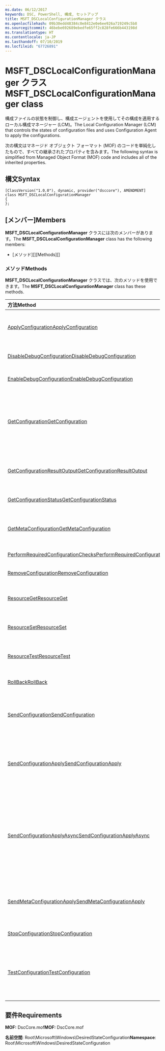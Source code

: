 ```yaml
---
ms.date: 06/12/2017
keywords: DSC, PowerShell, 構成, セットアップ
title: MSFT_DSCLocalConfigurationManager クラス
ms.openlocfilehash: 09b30edd48384c0e8412e0e6ee926a719249c5b8
ms.sourcegitcommit: 46bebe692689ebedfe65ff2c828fe666b443198d
ms.translationtype: HT
ms.contentlocale: ja-JP
ms.lasthandoff: 07/10/2019
ms.locfileid: "67726891"
---
```

# <a name="msftdsclocalconfigurationmanager-class"></a><span data-ttu-id="60e6d-103">MSFT_DSCLocalConfigurationManager クラス</span><span class="sxs-lookup"><span data-stu-id="60e6d-103">MSFT_DSCLocalConfigurationManager class</span></span>

<span data-ttu-id="60e6d-104">構成ファイルの状態を制御し、構成エージェントを使用してその構成を適用するローカル構成マネージャー (LCM)。</span><span class="sxs-lookup"><span data-stu-id="60e6d-104">The Local Configuration Manager (LCM) that controls the states of configuration files and uses Configuration Agent to apply the configurations.</span></span>

<span data-ttu-id="60e6d-105">次の構文はマネージド オブジェクト フォーマット (MOF) のコードを単純化したもので、すべての継承されたプロパティを含みます。</span><span class="sxs-lookup"><span data-stu-id="60e6d-105">The following syntax is simplified from Managed Object Format (MOF) code and includes all of the inherited properties.</span></span>

## <a name="syntax"></a><span data-ttu-id="60e6d-106">構文</span><span class="sxs-lookup"><span data-stu-id="60e6d-106">Syntax</span></span>

```
[ClassVersion("1.0.0"), dynamic, provider("dsccore"), AMENDMENT]
class MSFT_DSCLocalConfigurationManager
{
};
```

## <a name="members"></a><span data-ttu-id="60e6d-107">[メンバー]</span><span class="sxs-lookup"><span data-stu-id="60e6d-107">Members</span></span>

<span data-ttu-id="60e6d-108">**MSFT_DSCLocalConfigurationManager** クラスには次のメンバーがあります。</span><span class="sxs-lookup"><span data-stu-id="60e6d-108">The **MSFT_DSCLocalConfigurationManager** class has the following members:</span></span>

- <span data-ttu-id="60e6d-109">[メソッド][]</span><span class="sxs-lookup"><span data-stu-id="60e6d-109">[Methods][]</span></span>

### <a name="methods"></a><span data-ttu-id="60e6d-110">メソッド</span><span class="sxs-lookup"><span data-stu-id="60e6d-110">Methods</span></span>

<span data-ttu-id="60e6d-111">**MSFT_DSCLocalConfigurationManager** クラスでは、次のメソッドを使用できます。</span><span class="sxs-lookup"><span data-stu-id="60e6d-111">The **MSFT_DSCLocalConfigurationManager** class has these methods.</span></span>

|<span data-ttu-id="60e6d-112">方法</span><span class="sxs-lookup"><span data-stu-id="60e6d-112">Method</span></span> |<span data-ttu-id="60e6d-113">説明</span><span class="sxs-lookup"><span data-stu-id="60e6d-113">Description</span></span> |
|:--- |:---|
| [<span data-ttu-id="60e6d-114">ApplyConfiguration</span><span class="sxs-lookup"><span data-stu-id="60e6d-114">ApplyConfiguration</span></span>](msft-dsclocalconfigurationmanager-applyconfiguration.md)| <span data-ttu-id="60e6d-115">構成エージェントを使用して、保留中の構成を適用します。</span><span class="sxs-lookup"><span data-stu-id="60e6d-115">Uses the Configuration Agent to apply the configuration that is pending.</span></span>|
| [<span data-ttu-id="60e6d-116">DisableDebugConfiguration</span><span class="sxs-lookup"><span data-stu-id="60e6d-116">DisableDebugConfiguration</span></span>](msft-dsclocalconfigurationmanager-disabledebugconfiguration.md)| <span data-ttu-id="60e6d-117">DSC リソースのデバッグを無効にします。</span><span class="sxs-lookup"><span data-stu-id="60e6d-117">Disables DSC resource debugging.</span></span>|
| [<span data-ttu-id="60e6d-118">EnableDebugConfiguration</span><span class="sxs-lookup"><span data-stu-id="60e6d-118">EnableDebugConfiguration</span></span>](msft-dsclocalconfigurationmanager-enabledebugconfiguration.md)| <span data-ttu-id="60e6d-119">DSC リソースのデバッグを有効にします。</span><span class="sxs-lookup"><span data-stu-id="60e6d-119">Enables DSC resource debugging.</span></span>|
| [<span data-ttu-id="60e6d-120">GetConfiguration</span><span class="sxs-lookup"><span data-stu-id="60e6d-120">GetConfiguration</span></span>](msft-dsclocalconfigurationmanager-getconfiguration.md)| <span data-ttu-id="60e6d-121">構成ドキュメントを管理ノードに送信し、構成エージェントの **Get** メソッドを使用して構成を適用します。</span><span class="sxs-lookup"><span data-stu-id="60e6d-121">Sends the configuration document to the managed node and uses the **Get** method of the Configuration Agent to apply the configuration.</span></span>|
| [<span data-ttu-id="60e6d-122">GetConfigurationResultOutput</span><span class="sxs-lookup"><span data-stu-id="60e6d-122">GetConfigurationResultOutput</span></span>](msft-dsclocalconfigurationmanager-getconfigurationresultoutput.md)| <span data-ttu-id="60e6d-123">特定のジョブに関連する構成エージェントの出力を取得します。</span><span class="sxs-lookup"><span data-stu-id="60e6d-123">Gets the Configuration Agent output relating to a specific job.</span></span>|
| [<span data-ttu-id="60e6d-124">GetConfigurationStatus</span><span class="sxs-lookup"><span data-stu-id="60e6d-124">GetConfigurationStatus</span></span>](msft-dsclocalconfigurationmanager-getconfigurationstatus.md)| <span data-ttu-id="60e6d-125">構成状態の履歴を取得します。</span><span class="sxs-lookup"><span data-stu-id="60e6d-125">Get the configuration status history.</span></span>|
| [<span data-ttu-id="60e6d-126">GetMetaConfiguration</span><span class="sxs-lookup"><span data-stu-id="60e6d-126">GetMetaConfiguration</span></span>](msft-dsclocalconfigurationmanager-getmetaconfiguration.md)| <span data-ttu-id="60e6d-127">構成エージェントを制御するために使用する LCM 設定を取得します。</span><span class="sxs-lookup"><span data-stu-id="60e6d-127">Gets the LCM settings that are used to control Configuration Agent.</span></span>|
| [<span data-ttu-id="60e6d-128">PerformRequiredConfigurationChecks</span><span class="sxs-lookup"><span data-stu-id="60e6d-128">PerformRequiredConfigurationChecks</span></span>](msft-dsclocalconfigurationmanager-performrequiredconfigurationchecks.md)| <span data-ttu-id="60e6d-129">整合性チェックを開始します。</span><span class="sxs-lookup"><span data-stu-id="60e6d-129">Starts the consistency check.</span></span>|
| [<span data-ttu-id="60e6d-130">RemoveConfiguration</span><span class="sxs-lookup"><span data-stu-id="60e6d-130">RemoveConfiguration</span></span>](msft-dsclocalconfigurationmanager-removeconfiguration.md)| <span data-ttu-id="60e6d-131">構成ファイルを削除します。</span><span class="sxs-lookup"><span data-stu-id="60e6d-131">Removes the configuration files.</span></span>|
| [<span data-ttu-id="60e6d-132">ResourceGet</span><span class="sxs-lookup"><span data-stu-id="60e6d-132">ResourceGet</span></span>](msft-dsclocalconfigurationmanager-resourceget.md)| <span data-ttu-id="60e6d-133">DSC リソースの **Get** メソッドを直接呼び出します。</span><span class="sxs-lookup"><span data-stu-id="60e6d-133">Directly calls the **Get** method of a DSC resource.</span></span>|
| [<span data-ttu-id="60e6d-134">ResourceSet</span><span class="sxs-lookup"><span data-stu-id="60e6d-134">ResourceSet</span></span>](msft-dsclocalconfigurationmanager-resourceset.md)| <span data-ttu-id="60e6d-135">DSC リソースの **Set** メソッドを直接呼び出します。</span><span class="sxs-lookup"><span data-stu-id="60e6d-135">Directly calls the **Set** method of a DSC resource.</span></span>|
| [<span data-ttu-id="60e6d-136">ResourceTest</span><span class="sxs-lookup"><span data-stu-id="60e6d-136">ResourceTest</span></span>](msft-dsclocalconfigurationmanager-resourcetest.md)| <span data-ttu-id="60e6d-137">DSC リソースの **Test** メソッドを直接呼び出します。</span><span class="sxs-lookup"><span data-stu-id="60e6d-137">Directly calls the **Test** method of a DSC resource.</span></span>|
| [<span data-ttu-id="60e6d-138">RollBack</span><span class="sxs-lookup"><span data-stu-id="60e6d-138">RollBack</span></span>](msft-dsclocalconfigurationmanager-rollback.md)| <span data-ttu-id="60e6d-139">以前の構成にロールバックします。</span><span class="sxs-lookup"><span data-stu-id="60e6d-139">Rolls back to a previous configuration.</span></span>|
| [<span data-ttu-id="60e6d-140">SendConfiguration</span><span class="sxs-lookup"><span data-stu-id="60e6d-140">SendConfiguration</span></span>](msft-dsclocalconfigurationmanager-sendconfiguration.md)| <span data-ttu-id="60e6d-141">構成ドキュメントを管理ノードに送信し、保留中の変更として保存します。</span><span class="sxs-lookup"><span data-stu-id="60e6d-141">Sends the configuration document to the managed node and saves it as a pending change.</span></span>|
| [<span data-ttu-id="60e6d-142">SendConfigurationApply</span><span class="sxs-lookup"><span data-stu-id="60e6d-142">SendConfigurationApply</span></span>](msft-dsclocalconfigurationmanager-sendconfigurationapply.md)| <span data-ttu-id="60e6d-143">構成ドキュメントを管理ノードに送信し、構成エージェントを使用して構成を適用します。</span><span class="sxs-lookup"><span data-stu-id="60e6d-143">Sends the configuration document to the managed node and uses the Configuration Agent to apply the configuration.</span></span>|
| [<span data-ttu-id="60e6d-144">SendConfigurationApplyAsync</span><span class="sxs-lookup"><span data-stu-id="60e6d-144">SendConfigurationApplyAsync</span></span>](msft-dsclocalconfigurationmanager-sendconfigurationapplyasync.md)| <span data-ttu-id="60e6d-145">構成ドキュメントを管理ノードに送信し、構成エージェントの使用を開始して構成を適用します。</span><span class="sxs-lookup"><span data-stu-id="60e6d-145">Send the configuration document to the managed node and start using the Configuration Agent to apply the configuration.</span></span> <span data-ttu-id="60e6d-146">GetConfigurationResultOutput を使用して、結果の出力を取得します。</span><span class="sxs-lookup"><span data-stu-id="60e6d-146">Use GetConfigurationResultOutput to retrieve result output.</span></span>|
| [<span data-ttu-id="60e6d-147">SendMetaConfigurationApply</span><span class="sxs-lookup"><span data-stu-id="60e6d-147">SendMetaConfigurationApply</span></span>](msft-dsclocalconfigurationmanager-sendmetaconfigurationapply.md)| <span data-ttu-id="60e6d-148">構成エージェントを制御するために使用する LCM の設定を設定します。</span><span class="sxs-lookup"><span data-stu-id="60e6d-148">Sets the LCM settings that are used to control the Configuration Agent.</span></span>|
| [<span data-ttu-id="60e6d-149">StopConfiguration</span><span class="sxs-lookup"><span data-stu-id="60e6d-149">StopConfiguration</span></span>](msft-dsclocalconfigurationmanager-stopconfiguration.md)| <span data-ttu-id="60e6d-150">進行中の構成を停止します。</span><span class="sxs-lookup"><span data-stu-id="60e6d-150">Stops the configuration that is in progress.</span></span>|
| [<span data-ttu-id="60e6d-151">TestConfiguration</span><span class="sxs-lookup"><span data-stu-id="60e6d-151">TestConfiguration</span></span>](msft-dsclocalconfigurationmanager-testconfiguration.md)| <span data-ttu-id="60e6d-152">構成ドキュメントを管理ノードに送信し、そのドキュメントに対して現在の構成を検証します。</span><span class="sxs-lookup"><span data-stu-id="60e6d-152">Sends the configuration document to the managed node and verifies the current configuration against the document.</span></span>|

## <a name="requirements"></a><span data-ttu-id="60e6d-153">要件</span><span class="sxs-lookup"><span data-stu-id="60e6d-153">Requirements</span></span>

<span data-ttu-id="60e6d-154">**MOF:** DscCore.mof</span><span class="sxs-lookup"><span data-stu-id="60e6d-154">**MOF:** DscCore.mof</span></span>

<span data-ttu-id="60e6d-155">**名前空間**: Root\Microsoft\Windows\DesiredStateConfiguration</span><span class="sxs-lookup"><span data-stu-id="60e6d-155">**Namespace**: Root\Microsoft\Windows\DesiredStateConfiguration</span></span>

